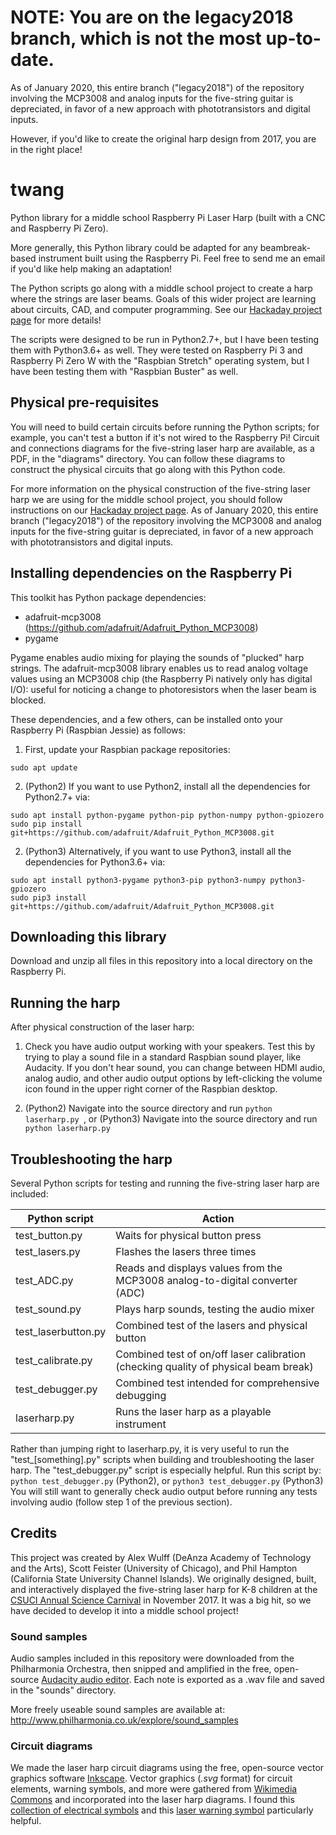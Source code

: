 # NOTE: You are on the legacy2018 branch, which is not the most up-to-date.
As of January 2020, this entire branch ("legacy2018") of the repository involving the MCP3008 and analog inputs for the five-string guitar is depreciated, in favor of a new approach with phototransistors and digital inputs.

However, if you'd like to create the original harp design from 2017, you are in the right place!

# twang
Python library for a middle school Raspberry Pi Laser Harp (built with a CNC and Raspberry Pi Zero).

More generally, this Python library could be adapted for any beambreak-based instrument built using the Raspberry Pi. Feel free to send me an email if you'd like help making an adaptation!

The Python scripts go along with a middle school project to create a harp where the strings are laser beams. Goals of this wider project are learning about circuits, CAD, and computer programming. See our [Hackaday project page](https://hackaday.io/project/28159) for more details!

The scripts were designed to be run in Python2.7+, but I have been testing them with Python3.6+ as well. They were tested on Raspberry Pi 3 and Raspberry Pi Zero W with the "Raspbian Stretch" operating system, but I have been testing them with "Raspbian Buster" as well.

## Physical pre-requisites
You will need to build certain circuits before running the Python scripts; for example, you can't test a button if it's not wired to the Raspberry Pi! Circuit and connections diagrams for the five-string laser harp are available, as a PDF, in the "diagrams" directory. You can follow these diagrams to construct the physical circuits that go along with this Python code.

For more information on the physical construction of the five-string laser harp we are using for the middle school project, you should follow instructions on our [Hackaday project page](https://hackaday.io/project/28159). As of January 2020, this entire branch ("legacy2018") of the repository involving the MCP3008 and analog inputs for the five-string guitar is depreciated, in favor of a new approach with phototransistors and digital inputs.

## Installing dependencies on the Raspberry Pi
This toolkit has Python package dependencies:
* adafruit-mcp3008 (https://github.com/adafruit/Adafruit_Python_MCP3008)
* pygame

Pygame enables audio mixing for playing the sounds of "plucked" harp strings. The adafruit-mcp3008 library enables us to read analog voltage values using an MCP3008 chip (the Raspberry Pi natively only has digital I/O): useful for noticing a change to photoresistors when the laser beam is blocked.

These dependencies, and a few others, can be installed onto your Raspberry Pi (Raspbian Jessie) as follows:

1. First, update your Raspbian package repositories:
```
sudo apt update
```

2. (Python2) If you want to use Python2, install all the dependencies for Python2.7+ via:
```
sudo apt install python-pygame python-pip python-numpy python-gpiozero
sudo pip install git+https://github.com/adafruit/Adafruit_Python_MCP3008.git
```

2. (Python3) Alternatively, if you want to use Python3, install all the dependencies for Python3.6+ via:
```
sudo apt install python3-pygame python3-pip python3-numpy python3-gpiozero
sudo pip3 install git+https://github.com/adafruit/Adafruit_Python_MCP3008.git
```

## Downloading this library
Download and unzip all files in this repository into a local directory on the Raspberry Pi.

## Running the harp
After physical construction of the laser harp:

1. Check you have audio output working with your speakers. Test this by trying to play a sound file in a standard Raspbian sound player, like Audacity. If you don't hear sound, you can change between HDMI audio, analog audio, and other audio output options by left-clicking the volume icon found in the upper right corner of the Raspbian desktop.

2. (Python2) Navigate into the source directory and run ```python laserharp.py ```, or (Python3) Navigate into the source directory and run ```python laserharp.py```

## Troubleshooting the harp
Several Python scripts for testing and running the five-string laser harp are included:

Python script | Action
--- | ---
test_button.py | Waits for physical button press
test_lasers.py | Flashes the lasers three times
test_ADC.py | Reads and displays values from the MCP3008 analog-to-digital converter (ADC)
test_sound.py | Plays harp sounds, testing the audio mixer
test_laserbutton.py | Combined test of the lasers and physical button
test_calibrate.py | Combined test of on/off laser calibration (checking quality of physical beam break)
test_debugger.py | Combined test intended for comprehensive debugging
laserharp.py | Runs the laser harp as a playable instrument

Rather than jumping right to laserharp.py, it is very useful to run the "test_[something].py" scripts when building and troubleshooting the laser harp. The "test_debugger.py" script is especially helpful. Run this script by:
``` python test_debugger.py ``` (Python2), or
``` python3 test_debugger.py ``` (Python3)
You will still want to generally check audio output before running any tests involving audio (follow step 1 of the previous section).

## Credits
This project was created by Alex Wulff (DeAnza Academy of Technology and the Arts), Scott Feister (University of Chicago), and Phil Hampton (California State University Channel Islands). We originally designed, built, and interactively displayed the five-string laser harp for K-8 children at the [CSUCI Annual Science Carnival](https://www.csuci.edu/sciencecarnival/) in November 2017. It was a big hit, so we have decided to develop it into a middle school project!

### Sound samples
Audio samples included in this repository were downloaded from the Philharmonia Orchestra, then snipped and amplified in the free, open-source [Audacity audio editor](https://www.audacityteam.org/). Each note is exported as a .wav file and saved in the "sounds" directory.

More freely useable sound samples are available at:
http://www.philharmonia.co.uk/explore/sound_samples

### Circuit diagrams
We made the laser harp circuit diagrams using the free, open-source vector graphics software [Inkscape](https://www.audacityteam.org/). Vector graphics (*.svg* format) for circuit elements, warning symbols, and more were gathered from [Wikimedia Commons](https://commons.wikimedia.org) and incorporated into the laser harp diagrams. I found this [collection of electrical symbols](https://commons.wikimedia.org/wiki/File:Electrical_symbols_library.svg) and this [laser warning symbol](https://commons.wikimedia.org/wiki/File:Laser-symbol.svg) particularly helpful.


